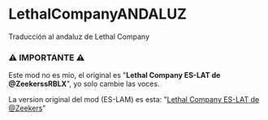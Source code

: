 # LethalCompanyANDALUZ
Traducción al andaluz de Lethal Company

### ⚠ IMPORTANTE ⚠

Este mod no es mio, el original es "**Lethal Company ES-LAT de @ZeekerssRBLX**", yo solo cambie las voces.

La version original del mod (ES-LAM) es esta: "<a href="https://thunderstore.io/c/lethal-company/p/ChomusukeDEV/LethalCompanyLAT/">Lethal Company ES-LAT de @Zeekers</a>"
